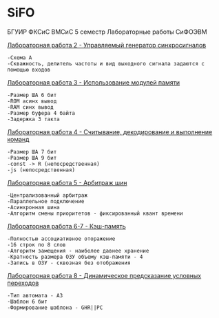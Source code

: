 ﻿# SiFO
БГУИР ФКСиС ВМСиС 5 семестр
Лабораторные работы СиФОЭВМ


[Лабораторная работа 2 - Управляемый генератор синхросигналов](№2)

	-Схема А
	-Скважность, делитель частоты и вид выходного сигнала задаются с помощью входов

[Лабораторная работа 3 - Использование модулей памяти](№3)

	-Размер ША 6 бит
	-ROM асинх вывод 
	-RAM синх вывод
	-Размер буфера 4 байта
	-Задержка 3 такта
	
[Лабораторная работа 4 - Считывание, декодирование и выполнение команд](№4)

	-Размер ША 7 бит
	-Размер ША 9 бит
	-const -> R (непосредственная)
	-js (непосредственная)

[Лабораторная работа 5 - Арбитраж шин](№5)

	-Централизованный арбитраж
	-Параллельное подключение
	-Асинхронная шина
	-Алгоритм смены приоритетов - фиксированный квант времени

[Лабораторная работа 6-7 - Кэш-память](№6-7)

	-Полностью ассоциативное оторажение
	-16 строк по 8 слов
	-Алгоритм замещения - наиболее давнее хранение
	-Кратность размера ОЗУ объему кэш-памяти - 4
	-Запись в ОЗУ - сквозная без отображения

[Лабораторная работа 8 - Динамическое предсказание условных переходов](№8)

	-Тип автомата - А3
	-Шаблон 6 бит
	-Формирование шаблона - GHR||PC
